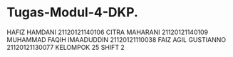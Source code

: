 # Tugas-Modul-4-DKP.


HAFIZ HAMDANI 21120121140106
CITRA MAHARANI 21120121140109
MUHAMMAD FAQIH IMAADUDDIN 21120121110038
FAIZ AGIL GUSTIANNO 21120121130077
KELOMPOK 25
SHIFT 2
